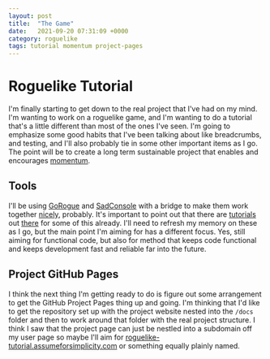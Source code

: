 ```yaml
---
layout: post
title:  "The Game"
date:   2021-09-20 07:31:09 +0000
category: roguelike
tags: tutorial momentum project-pages
---
```


# Roguelike Tutorial
I'm finally starting to get down to the real project that I've had on my mind. I'm wanting to work on a roguelike game, and I'm wanting to do a tutorial that's a little different than most of the ones I've seen. I'm going to emphasize some good habits that I've been talking about like breadcrumbs, and testing, and I'll also probably tie in some other important items as I go. The point will be to create a long term sustainable project that enables and encourages [momentum](moment).

## Tools
I'll be using [GoRogue](gorogue) and [SadConsole](sadconsole) with a bridge to make them work together [nicely](helpers), probably. It's important to point out that there are [tutorials](ansiware) out [there](mark-james) for some of this already. I'll need to refresh my memory on these as I go, but the main point I'm aiming for has a different focus. Yes, still aiming for functional code, but also for method that keeps code functional and keeps development fast and reliable far into the future.  

## Project GitHub Pages
I think the next thing I'm getting ready to do is figure out some arrangement to get the GitHub Project Pages thing up and going. I'm thinking that I'd like to get the repository set up with the project website nested into the ```/docs``` folder and then to work around that folder with the real project structure. I think I saw that the project page can just be nestled into a subdomain off my user page so maybe I'll aim for [roguelike-tutorial.assumeforsimplicity.com](tutorial) or something equally plainly named.  


[moment]: https://projectmanager.com.au/managing-projects-with-momentum/
[gorogue]: https://github.com/Chris3606/GoRogue
[sadconsole]: https://sadconsole.com/
[helpers]: https://github.com/thesadrogue/SadConsole.GoRogueHelpers
[ansiware]: https://ansiware.com/
[mark-james]: https://markjames.dev/2020-05-21-making-a-roguelike-in-c-with-gorogue-sadconsole-part-one/
[tutorial]: https://assumeforsimplicity.com/roguelike-tutorial/
